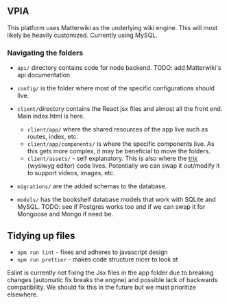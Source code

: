 ## VPIA

This platform uses Matterwiki as the underlying wiki engine. This will most likely be heavily customized. Currently using MySQL.

### Navigating the folders
* `api/` directory contains code for node backend. 
TODO: add Matterwiki's api documentation

* `config/` is the folder where most of the specific configurations should live.

* `client/`directory contains the React jsx files and almost all the front end. Main index.html is here.  
    * `client/app/` where the shared resources of the app live such as routes, index, etc. 
    * `client/app/components/` is where the specific components live. As this gets more complex, it may be beneficial to move the folders. 
    * `client/assets/` - self explanatory. This is also where the [trix](https://github.com/basecamp/trix) (wysiwyg editor) code lives. Potentially we can swap it out/modify it to support videos, images, etc.

* `migrations/` are the added schemas to the database. 

* `models/` has the bookshelf database models that work with SQLite and MySQL. TODO: see if Postgres works too and if we can swap it for Mongoose and Mongo if need be.

## Tidying up files
* `npm run lint` - fixes and adheres to javascript design
* `npm run prettier` - makes code structure nicer to look at

Eslint is currently not fixing the Jsx files in the app folder due to breaking changes (automatic fix breaks the engine) and possible lack of backwards compatibility. We should fix this in the future but we must prioritize elsewhere.